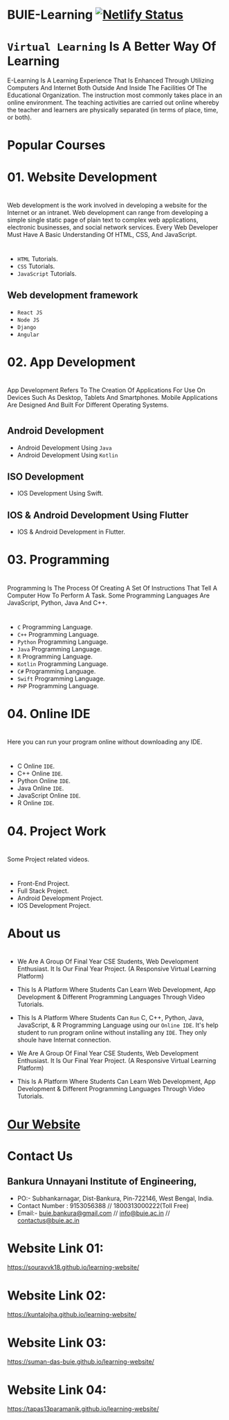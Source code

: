 # BUIE-Learning  [![Netlify Status](https://api.netlify.com/api/v1/badges/9dc4c89d-6e55-42b0-903e-e199e00cdf77/deploy-status)](https://app.netlify.com/sites/buie-learning/deploys)
#
# `Virtual Learning` Is A Better Way Of Learning
E-Learning Is A Learning Experience That Is Enhanced Through Utilizing Computers And
Internet Both Outside And Inside The Facilities Of The Educational Organization. The
instruction most commonly takes place in an online environment. The teaching activities
are carried out online whereby the teacher and learners are physically separated (in terms of place, time, or both).
#
# Popular Courses

# 01. Website Development
#
Web development is the work involved in developing a website for the Internet or
an intranet. Web development can range from developing a simple single static page of
plain text to complex web applications, electronic businesses, and social network services.
Every Web Developer Must Have A Basic Understanding Of HTML, CSS, And JavaScript.
#
- `HTML` Tutorials.
- `CSS` Tutorials.
- `JavaScript` Tutorials.
## Web development framework 
- `React JS`
- `Node JS`
- `Django`
- `Angular`
#
# 02. App Development
#
App Development Refers To The Creation Of Applications For Use On Devices Such As Desktop, Tablets And Smartphones.
Mobile Applications Are Designed And Built For Different Operating Systems.
#
## Android Development
- Android Development Using `Java`
- Android Development Using `Kotlin`
## ISO Development
- IOS Development Using Swift.
## IOS & Android Development Using Flutter
- IOS & Android Development in Flutter.
#
# 03. Programming
#
Programming Is The Process Of Creating A Set Of Instructions That Tell A Computer How To Perform A Task.
Some Programming Languages Are JavaScript, Python, Java And C++.
#
- `C` Programming Language.
- `C++` Programming Language.
- `Python` Programming Language.
- `Java` Programming Language.
- `R` Programming Language.
- `Kotlin` Programming Language.
- `C#` Programming Language.
- `Swift` Programming Language.
- `PHP` Programming Language.
#
# 04. Online IDE
#
Here you can run your program online without downloading any IDE.
#
- C Online `IDE`.
- C++ Online `IDE`.
- Python Online `IDE`.
- Java Online `IDE`.
- JavaScript Online `IDE`.
- R Online `IDE`.
#
# 04. Project Work
#
Some Project related videos.
#
- Front-End Project.
- Full Stack Project.
- Android Development Project.
- IOS Development Project.
#
# About us
#
- We Are A Group Of Final Year CSE Students, Web Development Enthusiast. It Is Our Final Year Project. (A Responsive Virtual Learning Platform)

- This Is A Platform Where Students Can Learn Web Development, App Development & Different Programming Languages Through Video Tutorials.

- This Is A Platform Where Students Can `Run` C, C++, Python, Java, JavaScript, & R Programming Language using our `Online IDE`. It's help student to run program online without installing any `IDE`. They only shoule have Internat connection.

- We Are A Group Of Final Year CSE Students, Web Development Enthusiast. It Is Our Final Year Project. (A Responsive Virtual Learning Platform)

- This Is A Platform Where Students Can Learn Web Development, App Development & Different Programming Languages Through Video Tutorials.
#
# [Our Website](https://buie-learning.netlify.app/)
#
# Contact Us
## Bankura Unnayani Institute of Engineering,
- PO:- Subhankarnagar, Dist-Bankura, Pin-722146, West Bengal, India.
- Contact Number	:	9153056388  //  1800313000222(Toll Free)
- Email:- buie.bankura@gmail.com // info@buie.ac.in // contactus@buie.ac.in
#
# Website Link 01:
https://souravvk18.github.io/learning-website/
# Website Link 02:
https://kuntalojha.github.io/learning-website/
# Website Link 03:
https://suman-das-buie.github.io/learning-website/
# Website Link 04:
https://tapas13paramanik.github.io/learning-website/
#

